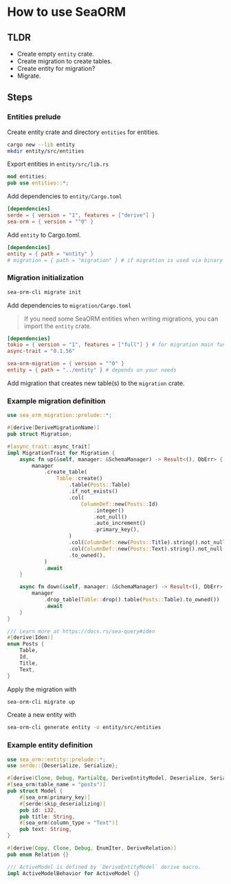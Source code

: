 # How to use SeaORM

## TLDR

- Create empty `entity` crate.
- Create migration to create tables.
- Create entity for migration?
- Migrate.

## Steps

### Entities prelude

Create entity crate and directory `entities` for entities.

```sh
cargo new --lib entity
mkdir entity/src/entities
```

Export entities in `entity/src/lib.rs`

```rust
mod entities;
pub use entities::*;
```

Add dependencies to `entity/Cargo.toml`

```toml
[dependencies]
serde = { version = "1", features = ["derive"] }
sea-orm = { version = "^0" }
```

Add `entity` to Cargo.toml.

```toml
[dependencies]
entity = { path = "entity" }
# migration = { path = "migration" } # if migration is used via binary
```

### Migration initialization

```sh
sea-orm-cli migrate init
```

Add dependencies to `migration/Cargo.toml`

> If you need some SeaORM entities when writing migrations, you can import the `entity` crate.

```toml
[dependencies]
tokio = { version = "1", features = ["full"] } # for migration main function
async-trait = "0.1.56"

sea-orm-migration = { version = "^0" }
entity = { path = "../entity" } # depends on your needs
```

Add migration that creates new table(s) to the `migration` crate.

### Example migration definition

```rust
use sea_orm_migration::prelude::*;

#[derive(DeriveMigrationName)]
pub struct Migration;

#[async_trait::async_trait]
impl MigrationTrait for Migration {
    async fn up(&self, manager: &SchemaManager) -> Result<(), DbErr> {
        manager
            .create_table(
                Table::create()
                    .table(Posts::Table)
                    .if_not_exists()
                    .col(
                        ColumnDef::new(Posts::Id)
                            .integer()
                            .not_null()
                            .auto_increment()
                            .primary_key(),
                    )
                    .col(ColumnDef::new(Posts::Title).string().not_null())
                    .col(ColumnDef::new(Posts::Text).string().not_null())
                    .to_owned(),
            )
            .await
    }

    async fn down(&self, manager: &SchemaManager) -> Result<(), DbErr> {
        manager
            .drop_table(Table::drop().table(Posts::Table).to_owned())
            .await
    }
}

/// Learn more at https://docs.rs/sea-query#iden
#[derive(Iden)]
enum Posts {
    Table,
    Id,
    Title,
    Text,
}
```

Apply the migration with

```sh
sea-orm-cli migrate up
```

Create a new entity with

```sh
sea-orm-cli generate entity -o entity/src/entities
```

### Example entity definition

```rust
use sea_orm::entity::prelude::*;
use serde::{Deserialize, Serialize};

#[derive(Clone, Debug, PartialEq, DeriveEntityModel, Deserialize, Serialize)]
#[sea_orm(table_name = "posts")]
pub struct Model {
    #[sea_orm(primary_key)]
    #[serde(skip_deserializing)]
    pub id: i32,
    pub title: String,
    #[sea_orm(column_type = "Text")]
    pub text: String,
}

#[derive(Copy, Clone, Debug, EnumIter, DeriveRelation)]
pub enum Relation {}

/// ActiveModel is defined by `DeriveEntityModel` derive macro.
impl ActiveModelBehavior for ActiveModel {}
```
